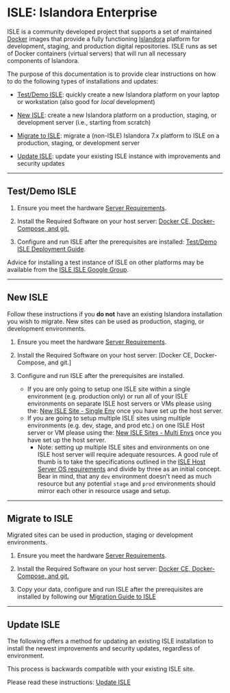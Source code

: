 # ISLE: Islandora Enterprise

ISLE is a community developed project that supports a set of maintained [Docker](https://docker.com) images that provide a fully functioning [Islandora](https://islandora.ca) platform for development, staging, and production digital repositories. ISLE runs as set of Docker containers (virtual servers) that will run all necessary components of Islandora.

The purpose of this documentation is to provide clear instructions on how to do the following types of installations and updates:

* [Test/Demo ISLE](#testdemo-isle): quickly create a new Islandora platform on your laptop or workstation (also good for _local_ development)

* [New ISLE](#new-isle): create a new Islandora platform on a production, staging, or development server (i.e., starting from scratch)

* [Migrate to ISLE](#migrate-to-isle): migrate a (non-ISLE) Islandora 7.x platform to ISLE on a production, staging, or development server

* [Update ISLE](#update-isle): update your existing ISLE instance with improvements and security updates


---

## Test/Demo ISLE

1. Ensure you meet the hardware [Server Requirements](01_installation_host_server/server-requirements.md#testingplayground).

2. Install the Required Software on your host server: [Docker CE, Docker-Compose, and git.](01_installation_host_server/software-dependencies.md)

3. Configure and run ISLE after the prerequisites are installed: [Test/Demo ISLE Deployment Guide](02_installation_test/ild_installation_guide.md).

Advice for installing a test instance of ISLE on other platforms may be available from the [ISLE ISLE Google Group](https://groups.google.com/forum/#!forum/islandora-isle).


---

## New ISLE

Follow these instructions if you **do not** have an existing Islandora installation you wish to migrate. New sites can be used as production, staging, or development environments. 

1. Ensure you meet the hardware [Server Requirements](01_installation_host_server/server-requirements.md).

2. Install the Required Software on your host server: [Docker CE, Docker-Compose, and git.]

3. Configure and run ISLE after the prerequisites are installed.
    - If you are only going to setup one ISLE site within a single environment (e.g. production only) or run all of your ISLE environments on separate ISLE host servers or VMs please using the: [New ISLE Site - Single Env](03_installation_new_site/new_site_installation_guide_single.md) once you have set up the host server.
    - If you are going to setup multiple ISLE sites using multiple environments (e.g. dev, stage, and prod etc.) on one ISLE Host server or VM please using the: [New ISLE Sites - Multi Envs](03_installation_new_site/new_site_installation_guide_multi.md) once you have set up the host server.
        - Note: setting up multiple ISLE sites and environments on one ISLE host server will require adequate resources. A good rule of thumb is to take the specifications outlined in the [ISLE Host Server OS requirements](01_installation_host_server/host_server_system_specifications.md) and divide by three as an initial concept. Bear in mind, that any `dev` environment doesn't need as much resource but any potential `stage` and `prod` environments should mirror each other in resource usage and setup.

---


## Migrate to ISLE

Migrated sites can be used in production, staging or development environments.

1. Ensure you meet the hardware [Server Requirements](01_installation_host_server/server-requirements.md).

2. Install the Required Software on your host server: [Docker CE, Docker-Compose, and git.](01_installation_host_server/software-dependencies.md)

3. Copy your data, configure and run ISLE after the prerequisites are installed by following our [Migration Guide to ISLE](04_installation_migration/migration_installation_guide.md)

---

## Update ISLE

The following offers a method for updating an existing ISLE installation to install the newest improvements and security updates, regardless of environment.

This process is backwards compatible with your existing ISLE site.

Please read these  instructions: [Update ISLE](07_appendices/update_isle.md)
